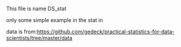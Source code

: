 This file is name DS\_stat



only some simple example in the stat in



data is from:https://github.com/gedeck/practical-statistics-for-data-scientists/tree/master/data

